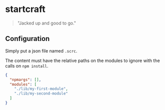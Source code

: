 # startcraft

> "Jacked up and good to go."

## Configuration

Simply put a json file named `.scrc`.

The content must have the relative paths on the modules to ignore with the calls on
`npm install`.

```json
{
  "npmargs": [],
  "modules": [
    "./lib/my-first-module",
    "./lib/my-second-module"
  ]
}
```
